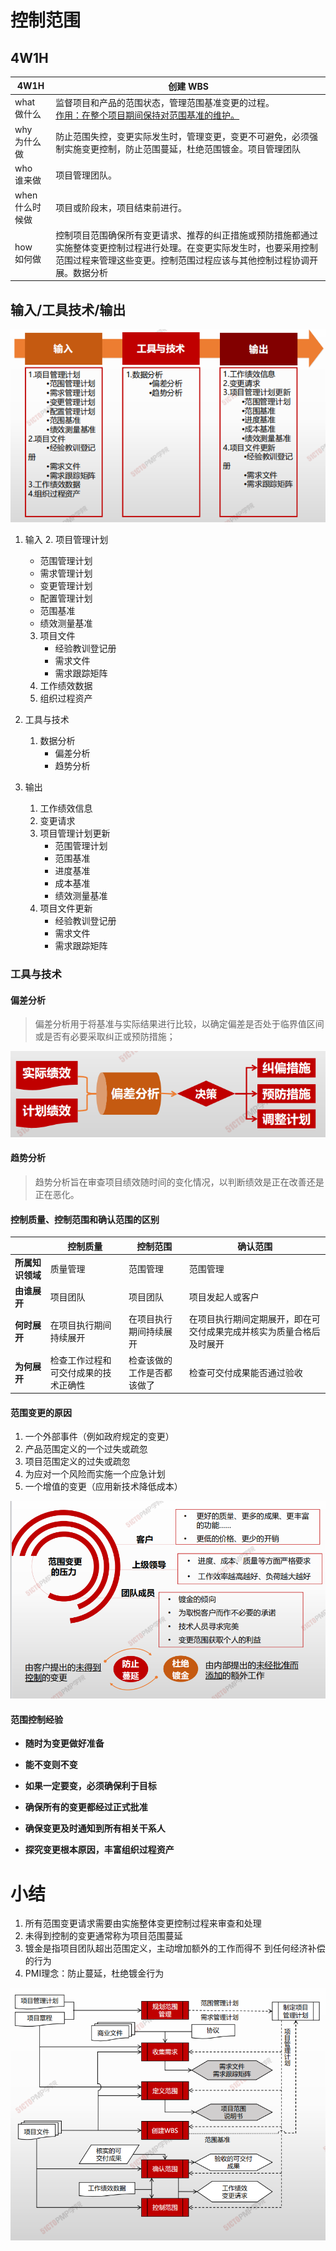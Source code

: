 # 控制范围



## 4W1H

| 4W1H                | **创建 WBS**                                                 |
| ------------------- | ------------------------------------------------------------ |
| what<br/>做什么     | 监督项目和产品的范围状态，管理范围基准变更的过程。<br/><u>作用：在整个项目期间保持对范围基准的维护。</u> |
| why<br/>为什么做    | 防止范围失控，变更实际发生时，管理变更，变更不可避免，必须强制实施变更控制，防止范围蔓延，杜绝范围镀金。项目管理团队 |
| who<br/>谁来做      | 项目管理团队。                                               |
| when<br/>什么时候做 | 项目或阶段末，项目结束前进行。                               |
| how<br/>如何做      | 控制项目范围确保所有变更请求、推荐的纠正措施或预防措施都通过实施整体变更控制过程进行处理。在变更实际发生时，也要采用控制范围过程来管理这些变更。控制范围过程应该与其他控制过程协调开展。数据分析 |

## 输入/工具技术/输出

![image-20210224212701229](assets/image-20210224212701229.png)

1. 输入
   2. 项目管理计划
      - 范围管理计划
      - 需求管理计划
      - 变更管理计划
      - 配置管理计划
      - 范围基准
      - 绩效测量基准
   3. 项目文件
      - 经验教训登记册
      - 需求文件
      - 需求跟踪矩阵
   5. 工作绩效数据
   6. 组织过程资产
2. 工具与技术
   1. 数据分析
      * 偏差分析
      * 趋势分析

3. 输出
   1. 工作绩效信息
   2. 变更请求
   3. 项目管理计划更新
      - 范围管理计划
      - 范围基准
      - 进度基准
      - 成本基准
      - 绩效测量基准
   4. 项目文件更新
      - 经验教训登记册
      - 需求文件
      - 需求跟踪矩阵

### 工具与技术

#### 偏差分析

> 偏差分析用于将基准与实际结果进行比较，以确定偏差是否处于临界值区间或是否有必要采取纠正或预防措施；

![image-20210224213453513](assets/image-20210224213453513.png)

#### 趋势分析

> 趋势分析旨在审查项目绩效随时间的变化情况，以判断绩效是正在改善还是正在恶化。

#### 控制质量、控制范围和确认范围的区别

|                  | 控制质量                             | 控制范围                   | 确认范围                                                     |
| ---------------- | ------------------------------------ | -------------------------- | ------------------------------------------------------------ |
| **所属知识领域** | 质量管理                             | 范围管理                   | 范围管理                                                     |
| **由谁展开**     | 项目团队                             | 项目团队                   | 项目发起人或客户                                             |
| **何时展开**     | 在项目执行期间持续展开               | 在项目执行期间持续展开     | 在项目执行期间定期展开，即在可交付成果完成并核实为质量合格后及时展开 |
| **为何展开**     | 检查工作过程和可交付成果的技术正确性 | 检查该做的工作是否都该做了 | 检查可交付成果能否通过验收                                   |



#### 范围变更的原因



1. 一个外部事件（例如政府规定的变更）
2. 产品范围定义的一个过失或疏忽
3. 项目范围定义的过失或疏忽
4. 为应对一个风险而实施一个应急计划
5. 一个增值的变更（应用新技术降低成本）





![image-20210224214217425](assets/image-20210224214217425.png)

#### 范围控制经验



* **随时为变更做好准备**
* **能不变则不变**

* **如果一定要变，必须确保利于目标**

* **确保所有的变更都经过正式批准**

* **确保变更及时通知到所有相关干系人**

* **探究变更根本原因，丰富组织过程资产**



# 小结

1. 所有范围变更请求需要由实施整体变更控制过程来审查和处理
2. 未得到控制的变更通常称为项目范围蔓延
3. 镀金是指项目团队超出范围定义，主动增加额外的工作而得不   到任何经济补偿的行为
4. PMI理念：防止蔓延，杜绝镀金行为

![image-20210224214415356](assets/image-20210224214415356.png)